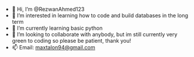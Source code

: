 - 👋 Hi, I’m @RezwanAhmed123
- 👀 I’m interested in learning how to code and build databases in the long term
- 🌱 I’m currently learning basic python
- 💞️ I’m looking to collaborate with anybody, but im still currently very green to coding so please be patient, thank you!
- 📫 Email: maxtalon94@gmail.com

<!---
RezwanAhmed123/RezwanAhmed123 is a ✨ special ✨ repository because its `README.md` (this file) appears on your GitHub profile.
You can click the Preview link to take a look at your changes.
--->
